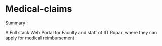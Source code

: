 # Medical-claims
Summary : 

A Full stack Web Portal for Faculty and staff of IIT Ropar, where they can apply for medical reimbursement
